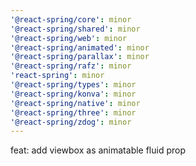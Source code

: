 ```yaml
---
'@react-spring/core': minor
'@react-spring/shared': minor
'@react-spring/web': minor
'@react-spring/animated': minor
'@react-spring/parallax': minor
'@react-spring/rafz': minor
'react-spring': minor
'@react-spring/types': minor
'@react-spring/konva': minor
'@react-spring/native': minor
'@react-spring/three': minor
'@react-spring/zdog': minor
---
```


feat: add viewbox as animatable fluid prop
